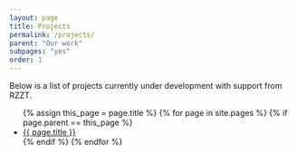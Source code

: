 ```yaml
---
layout: page
title: Projects
permalink: /projects/
parent: "Our work"
subpages: "yes"
order: 1
---
```


Below is a list of projects currently under development with support from RZZT.

<ul>
{% assign this_page = page.title %}
{% for page in site.pages %}
  {% if page.parent == this_page %}
  <li><a href="{{ page.url }}">{{ page.title }}</a></li>
  {% endif %}
{% endfor %}
</ul>
